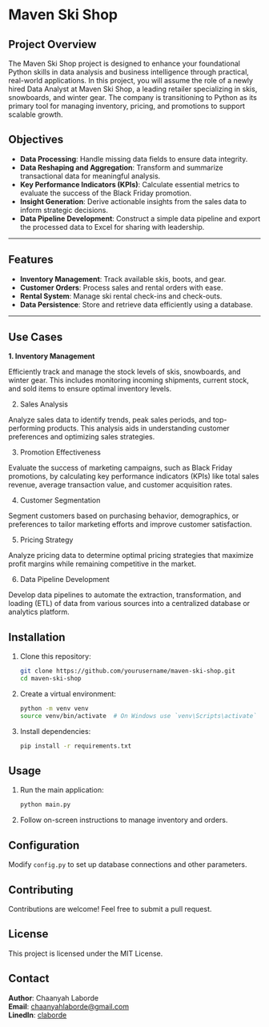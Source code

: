 # Maven Ski Shop

## Project Overview
The Maven Ski Shop project is designed to enhance your foundational Python skills in data analysis and business intelligence through practical, real-world applications. In this project, you will assume the role of a newly hired Data Analyst at Maven Ski Shop, a leading retailer specializing in skis, snowboards, and winter gear. The company is transitioning to Python as its primary tool for managing inventory, pricing, and promotions to support scalable growth.

## Objectives
- **Data Processing**: Handle missing data fields to ensure data integrity.
- **Data Reshaping and Aggregation**: Transform and summarize transactional data for meaningful analysis.
- **Key Performance Indicators (KPIs)**: Calculate essential metrics to evaluate the success of the Black Friday promotion.
- **Insight Generation**: Derive actionable insights from the sales data to inform strategic decisions.
- **Data Pipeline Development**: Construct a simple data pipeline and export the processed data to Excel for sharing with leadership.

---

## Features
- **Inventory Management**: Track available skis, boots, and gear.
- **Customer Orders**: Process sales and rental orders with ease.
- **Rental System**: Manage ski rental check-ins and check-outs.
- **Data Persistence**: Store and retrieve data efficiently using a database.

--- 

## Use Cases
**1. Inventory Management**

Efficiently track and manage the stock levels of skis, snowboards, and winter gear. This includes monitoring incoming shipments, current stock, and sold items to ensure optimal inventory levels.

2. Sales Analysis

Analyze sales data to identify trends, peak sales periods, and top-performing products. This analysis aids in understanding customer preferences and optimizing sales strategies.

3. Promotion Effectiveness

Evaluate the success of marketing campaigns, such as Black Friday promotions, by calculating key performance indicators (KPIs) like total sales revenue, average transaction value, and customer acquisition rates.

4. Customer Segmentation

Segment customers based on purchasing behavior, demographics, or preferences to tailor marketing efforts and improve customer satisfaction.

5. Pricing Strategy

Analyze pricing data to determine optimal pricing strategies that maximize profit margins while remaining competitive in the market.

6. Data Pipeline Development

Develop data pipelines to automate the extraction, transformation, and loading (ETL) of data from various sources into a centralized database or analytics platform.

## Installation
1. Clone this repository:
   ```bash
   git clone https://github.com/yourusername/maven-ski-shop.git
   cd maven-ski-shop
   ```
2. Create a virtual environment:
   ```bash
   python -m venv venv
   source venv/bin/activate  # On Windows use `venv\Scripts\activate`
   ```
3. Install dependencies:
   ```bash
   pip install -r requirements.txt
   ```

## Usage
1. Run the main application:
   ```bash
   python main.py
   ```
2. Follow on-screen instructions to manage inventory and orders.

## Configuration
Modify `config.py` to set up database connections and other parameters.

## Contributing
Contributions are welcome! Feel free to submit a pull request.

## License
This project is licensed under the MIT License.

## Contact
**Author**: Chaanyah Laborde <br>
**Email**: [chaanyahlaborde@gmail.com](mailto:chaanyahlaborde@gmail.com) <br>
**LinedIn**: [claborde](https://www.linkedin.com/in/claborde/)

